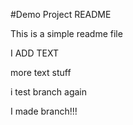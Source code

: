 #Demo Project README

This is a simple readme file

I ADD TEXT

more text stuff

i test branch again

I made branch!!!